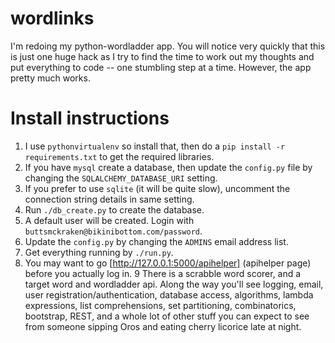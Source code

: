 # wordlinks
I'm redoing my python-wordladder app. You will notice very quickly that this is just one huge hack as I try to find the time to work out my thoughts and put everything to code -- one stumbling step at a time. However, the app pretty much works.
# Install instructions
1. I use `pythonvirtualenv` so install that, then do a `pip install -r requirements.txt` to get the required libraries.
2. If you have `mysql` create a database, then update the `config.py` file by changing the `SQLALCHEMY_DATABASE_URI` setting.
3. If you prefer to use `sqlite` (it will be quite slow), uncomment the connection string details in same setting.
4. Run `./db_create.py` to create the database.
5. A default user will be created. Login with `buttsmckraken@bikinibottom.com/password`.
6. Update the `config.py` by changing the `ADMINS` email address list.
7. Get everything running by `./run.py`.
8. You may want to go [http://127.0.0.1:5000/apihelper] (apihelper page) before you actually log in.
9 There is a scrabble word scorer, and a target word and wordladder api. Along the way you'll see logging, email, user registration/authentication, database access, algorithms, lambda expressions, list comprehensions, set partitioning, combinatorics, bootstrap, REST, and a whole lot of other stuff you can expect to see from someone sipping Oros and eating cherry licorice late at night.
